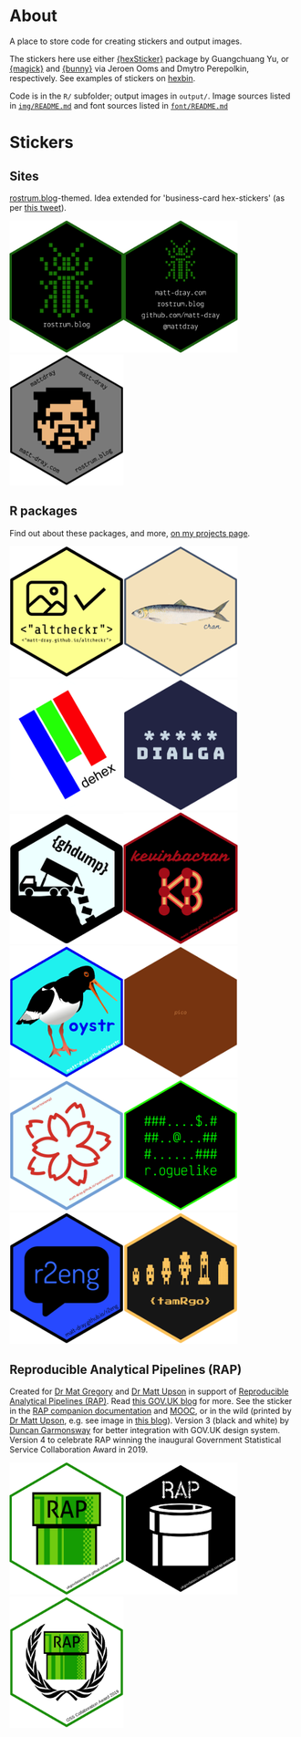 # About

A place to store code for creating stickers and output images.

The stickers here use either [{hexSticker}](https://github.com/GuangchuangYu/hexSticker) package by Guangchuang Yu, or [{magick}](https://github.com/ropensci/magick) and [{bunny}](https://github.com/dmi3kno/bunny) via Jeroen Ooms and Dmytro Perepolkin, respectively. See examples of stickers on [hexbin](http://hexb.in).

Code is in the `R/` subfolder; output images in `output/`. Image sources listed in [`img/README.md`](https://github.com/matt-dray/stickers/blob/master/img/README.md) and font sources listed in [`font/README.md`](https://github.com/matt-dray/stickers/blob/master/font/README.md)

# Stickers

## Sites

[rostrum.blog](https://www.rostrum.blog)-themed. Idea extended for 'business-card hex-stickers' (as per [this tweet](https://twitter.com/mattdray/status/923837532789526528)).

<img src="output/rostrum_hex.png" alt="Green insect in a 16 by 16 pixel layout, on a black background. Underneath it says 'rostrum.blog' in a monospace font." width=200><img src="output/business_hex.png" alt="Green insect in a 16 by 16 pixel layout, on a black background. Underneath it says 'matt-dray.com', 'rostrum.blog', 'github.com/matt-dray' and '@mattdray' in a monospace font." width=200><img src="output/business_v2_hex.png" alt="16 by 16 pixel design of Matt Dray's face, with 'mattdray', 'matt-dray', 'matt-dray.com' and 'rostrum.blog' written on each of the angled edges." width=200>

## R packages

Find out about these packages, and more, [on my projects page](https://matt-dray.github.io/projects/).

<img src="output/altcheckr_hex.png" alt="Hex sticker design for the 'altcheckr' R package. Just above centre are icons of a landscape and a check mark. Underneath is the text 'altcheckr'. Under that, the URL 'matt-dray.github.io/altcheckr'. The font is monospace and the text is in double quote marks inside angle brackets." width=200><img src="output/cran_hex.png" alt="Hex sticker design for the 'cran' R package. Has a picture of a herring fish in the centre, with stylised handwriting font that says 'cran'." width=200><img src="output/dehex_hex.png" alt="Hex sticker design for the 'dehex' R package. Three bars of colour, blue, green and red, go from top left to lower right, where there's the word dehex." width=200><img src="output/dialga_hex.png" alt="Hex sticker design for the 'dialga' R package. Five asterisks above the word 'dialga' in chunky all-caps." width=200><img src="output/ghdump_hex.png" alt="Hex sticker design for the 'ghdump' R package. A dump truck is tipping its load, a bunch of folder icons, into a pit. The text 'ghdump' appears in the upper right." width=200><img src="output/kevinbacran_hex.png" alt="Hex sticker design for the 'kevinbacran' R package. The word 'kevinbacran' is in italicised choppy handwriting style. Underneath is a network diagram of six nodes and seven edges that look like the initials 'KB'. The colour scheme is pinks and reds, like bacon, on a black background. The URL 'matt-dray.github.io/kevinbacran' is in the lower right." width=200><img src="output/oystr_hex.png" alt="Hex sticker design for the 'oystr' R package. An oystercatcher bird is in the centre. To its lower-right is the word 'oystr' in a similar font to that used by the Transport for London for the Oyster card scheme. The blues are also the same as for the scheme. The URL 'matt-dray.github.io/oystr' is in the lower right." width=200><img src="output/pico_hex.png" alt="Hex sticker design for the 'pico' R package. An entirely red hex, with the word 'pico' in tiny letters in the centre." width=200><img src="output/quartostamp_hex.png" alt="Hex sticker design for the 'quartostamp' R package. White background, light blue border, red flower stamp emoji in the center. Text 'quartostamp' in the upper left and the path 'mattdray.github.io/quartostamp' in the lower right." width=200><img src="output/r.oguelike_hex.png" alt="Hex sticker design for the 'r.oguelike' R package. Black background with bright green font, reminiscent of old computer terminal output. In the centre, a three-by-ten arrangement of hashmarks and periods, along with a single at symbol and dollar sign, which looks like a classic ACII tile-based roguelike game. The text 'r.oguelike' is underneath." width=200><img src="output/r2eng_hex.png" alt="Hex sticker design for the 'r2eng' R package. A black speech bubble on a blue background, with blue text in the bubble reading 'r2eng'. The URL 'matt-dray.github.io/r2eng' is in the lower right." width=200><img src="output/tamRgo_hex.png" alt="Hex sticker design for the 'tamRgo' R package. Yellow-green sprites of a digital pet advance from left to right, from youngest to oldest, ending with a tombstone. The background is black, the border is also yellow-green. A pixellated font says 'tamRgo'." width=200>

## Reproducible Analytical Pipelines (RAP)

Created for [Dr Mat Gregory](https://twitter.com/mammykins_) and [Dr Matt Upson](https://twitter.com/m_a_upson) in support of [Reproducible Analytical Pipelines (RAP)](https://ukgovdatascience.github.io/rap-website). Read [this GOV.UK blog](https://dataingovernment.blog.gov.uk/2017/03/27/reproducible-analytical-pipeline/) for more. See the sticker in the [RAP companion documentation](https://github.com/ukgovdatascience/rap_companion) and [MOOC](https://www.udemy.com/reproducible-analytical-pipelines/), or in the wild (printed by [Dr Matt Upson](https://github.com/ivyleavedtoadflax), e.g. see image in [this blog](https://dataingovernment.blog.gov.uk/2017/11/27/transforming-the-process-of-producing-official-statistics/)). Version 3 (black and white) by [Duncan Garmonsway](https://twitter.com/nacnudus) for better integration with GOV.UK design system. Version 4 to celebrate RAP winning the inaugural Government Statistical Service Collaboration Award in 2019.

<img src="output/rap_hex.png" alt="A green warp pipe with the letters RAP on the upper part. A defunct URL is in the lower right." width=200><img src="output/rap_v3_hex.png" alt="A white warp pipe on a black background. The text 'RAP' is above, in a stylised font that has the impression of being stencilled. A defunct URL is in the lower right." width=200><img src="output/rap_v4_hex.png" alt="A green warp pipe with the letters RAP on the upper part, surrounded by a laurel wreath. It says in the lower right 'GSS Collaboration Award 2019'." width=200>
